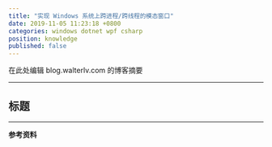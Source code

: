 ```yaml
---
title: "实现 Windows 系统上跨进程/跨线程的模态窗口"
date: 2019-11-05 11:23:18 +0800
categories: windows dotnet wpf csharp
position: knowledge
published: false
---
```


在此处编辑 blog.walterlv.com 的博客摘要

---

<div id="toc"></div>

## 标题

---

**参考资料**